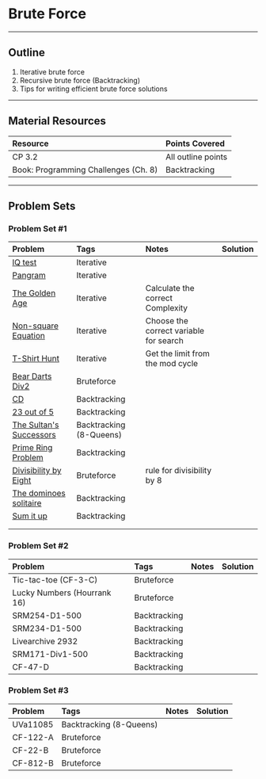# Brute Force
---
## Outline
1. Iterative brute force
2. Recursive brute force (Backtracking)
3. Tips for writing efficient brute force solutions
---
## Material Resources
| Resource                  | Points Covered                  |
|:------------------------- |:--------------------------------|
| CP 3.2 | All outline points |
| Book: Programming Challenges (Ch. 8) | Backtracking |
---
## Problem Sets

### Problem Set #1

| Problem        | Tags          | Notes  | Solution |
|:------------- |:-------------|:-----|:--------|
| [IQ test](http://codeforces.com/problemset/problem/25/A) |   Iterative  |    |  |
| [Pangram](http://codeforces.com/problemset/problem/520/B) |  Iterative   |    |  |
| [The Golden Age](http://codeforces.com/problemset/problem/813/B) |  Iterative   |   Calculate the correct Complexity |  |
| [Non-square Equation](http://codeforces.com/contest/233/problem/B) |  Iterative   |  Choose the correct variable for search   |  |
| [T-Shirt Hunt](http://codeforces.com/contest/807/problem/B) |   Iterative  | Get the limit from the mod cycle  |  |
| [Bear Darts Div2](https://community.topcoder.com/stat?c=problem_statement&pm=13479) |  Bruteforce   |   |  |
| [CD](https://uva.onlinejudge.org/index.php?option=com_onlinejudge&Itemid=8&category=24&page=show_problem&problem=565) |   Backtracking  |  |  |
| [23 out of 5](https://uva.onlinejudge.org/index.php?option=com_onlinejudge&Itemid=8&category=24&page=show_problem&problem=1285) |  Backtracking   |  |  |
| [The Sultan's Successors](https://uva.onlinejudge.org/index.php?option=com_onlinejudge&Itemid=8&page=show_problem&problem=103) |  Backtracking (8-Queens)  |  |  |
| [Prime Ring Problem](https://uva.onlinejudge.org/index.php?option=com_onlinejudge&Itemid=8&page=show_problem&problem=465) |  Backtracking |  |  |
| [Divisibility by Eight](http://codeforces.com/contest/550/problem/C) |   Bruteforce  | rule for divisibility by 8  |  |
| [The dominoes solitaire](https://uva.onlinejudge.org/index.php?option=com_onlinejudge&Itemid=8&category=24&page=show_problem&problem=1444) |  Backtracking  |   |  |
| [Sum it up](https://uva.onlinejudge.org/index.php?option=com_onlinejudge&Itemid=8&page=show_problem&problem=515) |  Backtracking   |   |  |
|  |     |   |  |
|  |     |   |  |


### Problem Set #2
| Problem        | Tags          | Notes  | Solution |
|:------------- |:-------------|:-----|:-------|
| Tic-tac-toe (CF-3-C) |  Bruteforce   |   |  |
| Lucky Numbers (Hourrank 16) |   Bruteforce  |   |  |
| SRM254-D1-500 |   Backtracking  |   |  |
| SRM234-D1-500 |   Backtracking  |   |  |
| Livearchive 2932 |   Backtracking  |   |  |
| SRM171-Div1-500 | Backtracking    |   | |
| CF-47-D | Backtracking   |   |  |


### Problem Set #3
| Problem        | Tags          | Notes  | Solution |
|:------------- |:-------------|:-----|:-------|
| UVa11085 |  Backtracking (8-Queens)  |   |  |
| CF-122-A | Bruteforce   |   |  |
| CF-22-B | Bruteforce   |   |  |
| CF-812-B | Bruteforce   |   |  |
